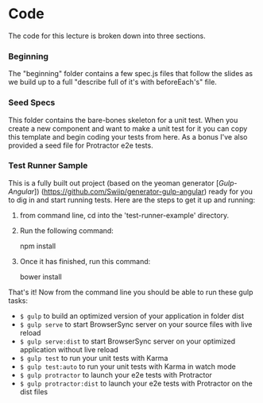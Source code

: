 # Code

The code for this lecture is broken down into three sections.

### Beginning

The "beginning" folder contains a few spec.js files that follow the slides as we build up to a full "describe full of it's with beforeEach's" file.

### Seed Specs

This folder contains the bare-bones skeleton for a unit test. When you create a new component and want to make a unit test for it you can copy this template and begin coding your tests from here. As a bonus I've also provided a seed file for Protractor e2e tests.

### Test Runner Sample

This is a fully built out project (based on the yeoman generator [_Gulp-Angular_]) (https://github.com/Swiip/generator-gulp-angular) ready for you to dig in and start running tests. Here are the steps to get it up and running:

1. from command line, cd into the 'test-runner-example' directory.

2. Run the following command:

    npm install
    
    
3. Once it has finished, run this command:

    bower install
    

That's it! Now from the command line you should be able to run these gulp tasks:

- `$ gulp` to build an optimized version of your application in folder dist
- `$ gulp serve` to start BrowserSync server on your source files with live reload
- `$ gulp serve:dist` to start BrowserSync server on your optimized application without live reload
- `$ gulp test` to run your unit tests with Karma
- `$ gulp test:auto` to run your unit tests with Karma in watch mode
- `$ gulp protractor` to launch your e2e tests with Protractor
- `$ gulp protractor:dist` to launch your e2e tests with Protractor on the dist files
  
